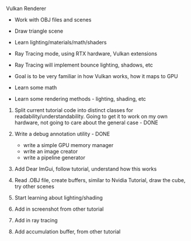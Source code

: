 Vulkan Renderer
- Work with OBJ files and scenes
- Draw triangle scene
- Learn lighting/materials/math/shaders
- Ray Tracing mode, using RTX hardware, Vulkan extensions
- Ray Tracing will implement bounce lighting, shadows, etc


- Goal is to be very familiar in how Vulkan works, how it maps to GPU
- Learn some math
- Learn some rendering methods - lighting, shading, etc


1. Split current tutorial code into distinct classes for readability/understandability. Going to get it to work on my own hardware, not going to care about the general case - DONE
2. Write a debug annotation utility - DONE
    - write a simple GPU memory manager
    - write an image creator
    - write a pipeline generator

3. Add Dear ImGui, follow tutorial, understand how this works
4. Read .OBJ file, create buffers, similar to Nvidia Tutorial, draw the cube, try other scenes
5. Start learning about lighting/shading
6. Add in screenshot from other tutorial
7. Add in ray tracing
8. Add accumulation buffer, from other tutorial


